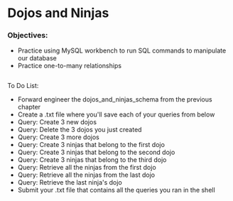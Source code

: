 <h1>Dojos and Ninjas</h1>

<h3>Objectives:</h3>

<ul>
    <li>Practice using MySQL workbench to run SQL commands to manipulate our database</li>
    <li>Practice one-to-many relationships</li>
</ul>

<img src=""/>

<p>To Do List:</p>
<ul>
    <li>Forward engineer the dojos_and_ninjas_schema from the previous chapter</li>
    <li>Create a .txt file where you'll save each of your queries from below</li>
    <li>Query: Create 3 new dojos</li>
    <li>Query: Delete the 3 dojos you just created</li>
    <li>Query: Create 3 more dojos</li>
    <li>Query: Create 3 ninjas that belong to the first dojo</li>
    <li>Query: Create 3 ninjas that belong to the second dojo</li>
    <li>Query: Create 3 ninjas that belong to the third dojo</li>
    <li>Query: Retrieve all the ninjas from the first dojo</li>
    <li>Query: Retrieve all the ninjas from the last dojo</li>
    <li>Query: Retrieve the last ninja's dojo</li>
    <li>Submit your .txt file that contains all the queries you ran in the shell</li>
</ul>



